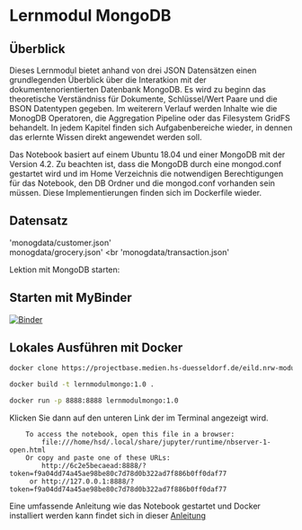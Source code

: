 # Lernmodul MongoDB

## Überblick
Dieses Lernmodul bietet anhand von drei JSON Datensätzen einen grundlegenden Überblick über die Interatkion mit der dokumentenorientierten Datenbank MongoDB.
Es wird zu beginn das theoretische Verständniss für Dokumente, Schlüssel/Wert Paare und die BSON Datentypen gegeben. 
Im weiterern Verlauf werden Inhalte wie die MonogDB Operatoren, die Aggregation Pipeline oder das Filesystem GridFS behandelt.
In jedem Kapitel finden sich Aufgabenbereiche wieder, in dennen das erlernte Wissen direkt angewendet werden soll.

Das Notebook basiert auf einem Ubuntu 18.04 und einer MongoDB mit der Version 4.2. 
Zu beachten ist, dass die MongoDB durch eine mongod.conf gestartet wird und im Home Verzeichnis die notwendigen Berechtigungen für
das Notebook, den DB Ordner und die mongod.conf vorhanden sein müssen.
Diese Implementierungen finden sich im Dockerfile wieder.

## Datensatz
'monogdata/customer.json'
<br>
monogdata/grocery.json'
<br
'monogdata/transaction.json'

Lektion mit MongoDB starten: 

## Starten mit MyBinder
[![Binder](https://mybinder.org/badge_logo.svg)](https://mybinder.org/v2/git/https%3A%2F%2Fprojectbase.medien.hs-duesseldorf.de%2Feild.nrw-module%2Flernmodul-mongodb/master?filepath=index.ipynb)


## Lokales Ausführen mit Docker

```sh
docker clone https://projectbase.medien.hs-duesseldorf.de/eild.nrw-module/lernmodul-mongodb.git
```

```sh
docker build -t lernmodulmongo:1.0 .
```

```sh
docker run -p 8888:8888 lernmodulmongo:1.0
```

Klicken Sie dann auf den unteren Link der im Terminal angezeigt wird.
```
    To access the notebook, open this file in a browser:
        file:///home/hsd/.local/share/jupyter/runtime/nbserver-1-open.html
    Or copy and paste one of these URLs:
        http://6c2e5becaead:8888/?token=f9a04dd74a45ae98be80c7d78d0b322ad7f886b0ff0daf77
     or http://127.0.0.1:8888/?token=f9a04dd74a45ae98be80c7d78d0b322ad7f886b0ff0daf77
```

Eine umfassende Anleitung wie das Notebook gestartet und Docker installiert werden kann findet sich in dieser [Anleitung](https://projectbase.medien.hs-duesseldorf.de/eild.nrw/eild.nrw-mp/-/wikis/Technik/Jupyter-Notebook-lokal-mit-Docker-starten) 
